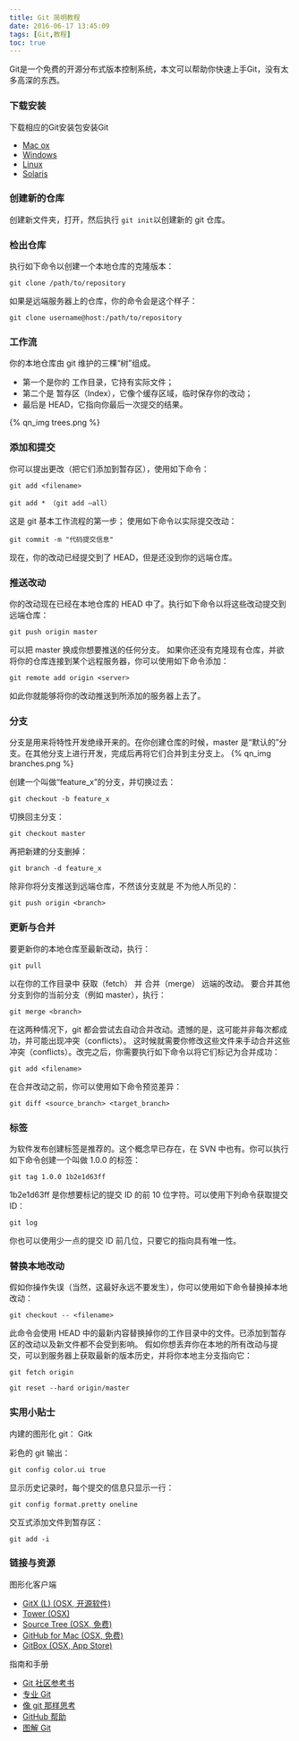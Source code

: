 ```yaml
---
title: Git 简明教程
date: 2016-06-17 13:45:09
tags: [Git,教程]
toc: true
---
```


Git是一个免费的开源分布式版本控制系统，本文可以帮助你快速上手Git，没有太多高深的东西。
<!-- more --> 

### 下载安装
下载相应的Git安装包安装Git
- [Mac ox](https://git-scm.com/download/mac)
- [Windows](https://git-scm.com/download/win)
- [Linux](https://git-scm.com/download/linux)
- [Solaris](https://git-scm.com/download/linux)
  
### 创建新的仓库

创建新文件夹，打开，然后执行 `git init`以创建新的 git 仓库。 


### 检出仓库

执行如下命令以创建一个本地仓库的克隆版本：

`git clone /path/to/repository`


如果是远端服务器上的仓库，你的命令会是这个样子：

`git clone username@host:/path/to/repository`

### 工作流

你的本地仓库由 git 维护的三棵“树”组成。

* 第一个是你的 工作目录，它持有实际文件；
* 第二个是 暂存区（Index），它像个缓存区域，临时保存你的改动；
* 最后是 HEAD，它指向你最后一次提交的结果。 

{% qn_img trees.png %}


### 添加和提交

你可以提出更改（把它们添加到暂存区），使用如下命令：

`git add <filename>`

`git add * （git add –all）`

这是 git 基本工作流程的第一步；
使用如下命令以实际提交改动：

`git commit -m "代码提交信息"`

现在，你的改动已经提交到了 HEAD，但是还没到你的远端仓库。 

### 推送改动

你的改动现在已经在本地仓库的 HEAD 中了。执行如下命令以将这些改动提交到远端仓库：

`git push origin master`

可以把 master 换成你想要推送的任何分支。 
如果你还没有克隆现有仓库，并欲将你的仓库连接到某个远程服务器，你可以使用如下命令添加：

`git remote add origin <server>`

如此你就能够将你的改动推送到所添加的服务器上去了。

### 分支

分支是用来将特性开发绝缘开来的。在你创建仓库的时候，master 是“默认的”分支。在其他分支上进行开发，完成后再将它们合并到主分支上。 
{% qn_img branches.png %}

创建一个叫做“feature_x”的分支，并切换过去：

`git checkout -b feature_x`

切换回主分支：

`git checkout master`

再把新建的分支删掉：

`git branch -d feature_x`

除非你将分支推送到远端仓库，不然该分支就是 不为他人所见的：

`git push origin <branch>`

### 更新与合并

要更新你的本地仓库至最新改动，执行：

`git pull`

以在你的工作目录中 获取（fetch） 并 合并（merge） 远端的改动。
要合并其他分支到你的当前分支（例如 master），执行：

`git merge <branch>`

在这两种情况下，git 都会尝试去自动合并改动。遗憾的是，这可能并非每次都成功，并可能出现冲突（conflicts）。 这时候就需要你修改这些文件来手动合并这些冲突（conflicts）。改完之后，你需要执行如下命令以将它们标记为合并成功：

`git add <filename>`

在合并改动之前，你可以使用如下命令预览差异：

`git diff <source_branch> <target_branch>`

### 标签

为软件发布创建标签是推荐的。这个概念早已存在，在 SVN 中也有。你可以执行如下命令创建一个叫做 1.0.0 的标签：

`git tag 1.0.0 1b2e1d63ff`

1b2e1d63ff 是你想要标记的提交 ID 的前 10 位字符。可以使用下列命令获取提交 ID：

`git log`

你也可以使用少一点的提交 ID 前几位，只要它的指向具有唯一性。 

### 替换本地改动
假如你操作失误（当然，这最好永远不要发生），你可以使用如下命令替换掉本地改动：

`git checkout -- <filename>`

此命令会使用 HEAD 中的最新内容替换掉你的工作目录中的文件。已添加到暂存区的改动以及新文件都不会受到影响。 
假如你想丢弃你在本地的所有改动与提交，可以到服务器上获取最新的版本历史，并将你本地主分支指向它：

`git fetch origin`

`git reset --hard origin/master`

### 实用小贴士
内建的图形化 git：
Gitk

彩色的 git 输出：

`git config color.ui true`

显示历史记录时，每个提交的信息只显示一行：

`git config format.pretty oneline`

交互式添加文件到暂存区：

`git add -i`

### 链接与资源

图形化客户端

  * <a href="http://gitx.laullon.com/" target="_blank">GitX (L) (OSX, 开源软件)</a>
  * <a href="http://www.git-tower.com/" target="_blank">Tower (OSX)</a>
  * <a href="http://www.sourcetreeapp.com/" target="_blank">Source Tree (OSX, 免费)</a>
  * <a href="https://mac.github.com/" target="_blank">GitHub for Mac (OSX, 免费)</a>
  * <a href="https://itunes.apple.com/gb/app/gitbox/id403388357?mt=12" target="_blank">GitBox (OSX, App Store)</a>
  
指南和手册

* <a href="http://book.git-scm.com/" target="_blank">Git 社区参考书</a>
* <a href="http://progit.org/book/" target="_blank">专业 Git</a>
* <a href="http://think-like-a-git.net/" target="_blank">像 git 那样思考</a>
* <a href="https://help.github.com/" target="_blank">GitHub 帮助</a>
* <a href="http://marklodato.github.io/visual-git-guide/index-zh-cn.html" target="_blank">图解 Git</a>